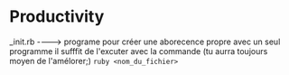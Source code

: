 # Productivity

_init.rb ----> programe pour créer une aborecence propre avec un seul programme il sufffit de l'excuter avec la commande (tu aurra                    toujours moyen de l'amélorer;)    `ruby <nom_du_fichier>`
                
                

